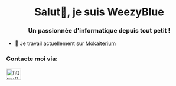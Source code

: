 <h1 align="center">Salut👋, je suis WeezyBlue</h1>
<h3 align="center">Un passionnée d'informatique depuis tout petit !</h3>

- 🔭 Je travail actuellement sur [Mokaiterium](https://github.com/WeezyBlueOff/Mokaiterium-Launcher)

<h3 align="left">Contacte moi via:</h3>
<p align="left">
<a href="https://discord.gg/https://discord.gg/TxdM7agmvY" target="blank"><img align="center" src="https://raw.githubusercontent.com/rahuldkjain/github-profile-readme-generator/master/src/images/icons/Social/discord.svg" alt="https://discord.gg/TxdM7agmvY" height="30" width="40" /></a>
</p>

